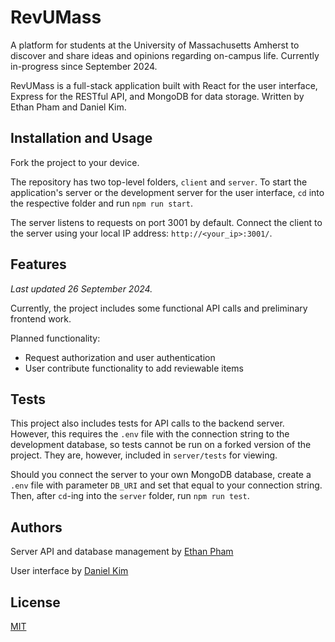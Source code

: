 # RevUMass

A platform for students at the University of Massachusetts Amherst to discover and share ideas and opinions regarding on-campus life. Currently in-progress since September 2024.

RevUMass is a full-stack application built with React for the user interface, Express for the RESTful API, and MongoDB for data storage. Written by Ethan Pham and Daniel Kim.


## Installation and Usage

Fork the project to your device.

The repository has two top-level folders, `client` and `server`. To start the application's server or the development server for the user interface, `cd` into the respective folder and run `npm run start`.

The server listens to requests on port 3001 by default. Connect the client to the server using your local IP address: `http://<your_ip>:3001/`.


## Features

*Last updated 26 September 2024.*

Currently, the project includes some functional API calls and preliminary frontend work.

Planned functionality:

- Request authorization and user authentication
- User contribute functionality to add reviewable items


## Tests

This project also includes tests for API calls to the backend server. However, this requires the `.env` file with the connection string to the development database, so tests cannot be run on a forked version of the project. They are, however, included in `server/tests` for viewing.

Should you connect the server to your own MongoDB database, create a `.env` file with parameter `DB_URI` and set that equal to your connection string. Then, after `cd`-ing into the `server` folder, run `npm run test`.


## Authors

Server API and database management by [Ethan Pham](https://github.com/EPham42747)

User interface by [Daniel Kim](https://github.com/D-SehKim)


## License

[MIT](https://choosealicense.com/licenses/mit/)
